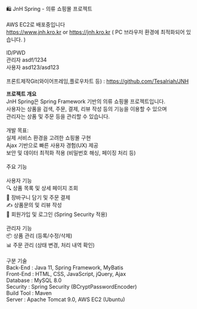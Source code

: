 🛍️ JnH Spring - 의류 쇼핑몰 프로젝트<br><br>
AWS EC2로 배포중입니다<br>
https://www.jnh.kro.kr or https://jnh.kro.kr ( PC 브라우저 환경에 최적화되어 있습니다. )<br><br>
ID/PWD<br>
관리자 asdf/1234<br>
사용자 asd123/asd123<br>
<br>
프론트제작Git(와이어프레임,플로우차트 등)  : https://github.com/Tesalriah/JNH

<b>프로젝트 개요</b><br>
JnH Spring은 Spring Framework 기반의 의류 쇼핑몰 프로젝트입니다.<br>
사용자는 상품을 검색, 주문, 결제, 리뷰 작성 등의 기능을 이용할 수 있으며<br>
관리자는 상품 및 주문 등을 관리할 수 있습니다.<br>
<br>
개발 목표:<br>
실제 서비스 환경을 고려한 쇼핑몰 구현<br>
Ajax 기반으로 빠른 사용자 경험(UX) 제공<br>
보안 및 데이터 최적화 적용 (비밀번호 해싱, 페이징 처리 등)<br>
<br>주요 기능<br><br>
사용자 기능<br>
🔍 상품 목록 및 상세 페이지 조회<br>
🛒 장바구니 담기 및 주문 결제<br>
✍️ 상품문의 및 리뷰 작성<br>
🔑 회원가입 및 로그인 (Spring Security 적용)<br>
<br>
관리자 기능<br>
📦 상품 관리 (등록/수정/삭제)<br>
📊 주문 관리 (상태 변경, 처리 내역 확인)<br>
<br>
구분	기술<br>
Back-End : Java 11, Spring Framework, MyBatis<br>
Front-End : HTML, CSS, JavaScript, jQuery, Ajax<br>
Database : MySQL 8.0<br>
Security : Spring Security (BCryptPasswordEncoder)<br>
Build Tool : Maven<br>
Server : Apache Tomcat 9.0, AWS EC2 (Ubuntu)
